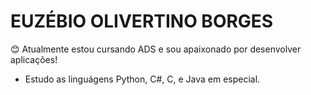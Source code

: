 # EUZÉBIO OLIVERTINO BORGES

😊 Atualmente estou cursando ADS e sou apaixonado por desenvolver aplicações! 

* Estudo as linguágens Python, C#, C, e Java em especial.
